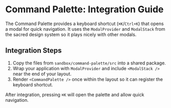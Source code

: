 # Command Palette: Integration Guide

The Command Palette provides a keyboard shortcut (`⌘K`/`Ctrl+K`) that opens a modal for quick navigation. It uses the `ModalProvider` and `ModalStack` from the sacred design system so it plays nicely with other modals.

## Integration Steps

1. Copy the files from `sandbox/command-palette/src` into a shared package.
2. Wrap your application with `ModalProvider` and include `<ModalStack />` near the end of your layout.
3. Render `<CommandPalette />` once within the layout so it can register the keyboard shortcut.

After integration, pressing `⌘K` will open the palette and allow quick navigation.
